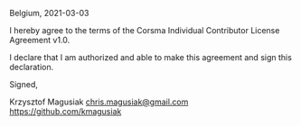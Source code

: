 Belgium, 2021-03-03

I hereby agree to the terms of the Corsma Individual Contributor License
Agreement v1.0.

I declare that I am authorized and able to make this agreement and sign this
declaration.

Signed,

Krzysztof Magusiak chris.magusiak@gmail.com https://github.com/kmagusiak
